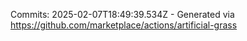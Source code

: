 Commits: 2025-02-07T18:49:39.534Z - Generated via https://github.com/marketplace/actions/artificial-grass
<br>
